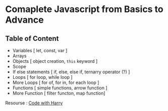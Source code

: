 # Comaplete Javascript from Basics to Advance 

## Table of Content 

- Variables [ let, const, var ]
- Arrays 
- Objects [ object creation, `this` keyword ]
- Scope
- If else statements [ if, else, else if, ternarry operator (?) ]
- Loops [ for loop, while loop ]
- More Loops [ for of, for in, for each loop ]
- Functions [ simple functions, arrow function ]
- More Function [ filter functon, map function]

Resourse : [Code with Harry](https://www.codewithharry.com/tutorial/functions-in-js/)